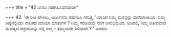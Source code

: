 +++
title = "42 ಎನಲು ಗಹಗಹಿಸಿದನಿದಾರಿಗೆ"

+++
42. 'ಈ ರೀತಿ ಹೇಳಲು, ಅರ್ಜುನನು ಗಹಗಹಿಸಿ ನಗುತ್ತ, 'ಯಾರಿಗೆ ನಿಮ್ಮ ಮನಸ್ಸನ್ನು ಮರೆಮಾಚುವಿರಿ. ನಿಮ್ಮ ಶಿಷ್ಯನಲ್ಲಿಯೇ ನಾಟಕದ ಮಾಯಾ ಮಾತುಗಳೆ ? ನಿಮ್ಮ ಗರಡಿಯಲ್ಲಿ ನನಗೆ ಅನುಭವವಿದೆ. ಅದಿರಲಿ, ನಿಮ್ಮ ಅತೀವವಾದ ಮಹತ್ವದ ಆಶ್ರಯವನ್ನು ನನ್ನ ಅಣ್ಣ - ತಮ್ಮಂದಿರು ತಿಳಿಯರೇ ? ' ಎಂದನು.